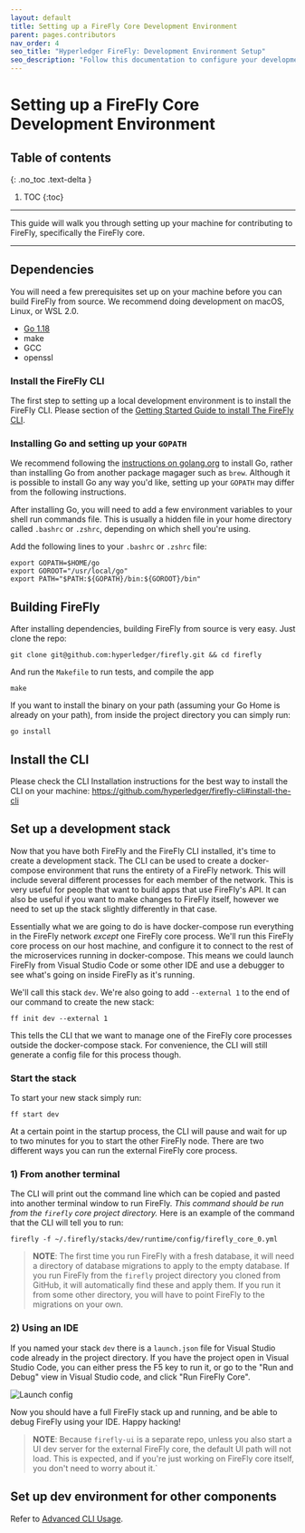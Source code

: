 ```yaml
---
layout: default
title: Setting up a FireFly Core Development Environment
parent: pages.contributors
nav_order: 4
seo_title: "Hyperledger FireFly: Development Environment Setup"
seo_description: "Follow this documentation to configure your development environment, including software prerequisites, dependencies, and recommended tools, to effectively contribute to Hyperledger FireFly."
---
```


# Setting up a FireFly Core Development Environment

## Table of contents
{: .no_toc .text-delta }

1. TOC
{:toc}

---

This guide will walk you through setting up your machine for contributing to FireFly, specifically the FireFly core.

---

## Dependencies

You will need a few prerequisites set up on your machine before you can build FireFly from source. We recommend doing development on macOS, Linux, or WSL 2.0.

- [Go 1.18](https://golang.org/dl/)
- make
- GCC
- openssl

### Install the FireFly CLI

The first step to setting up a local development environment is to install the FireFly CLI. Please section of the [Getting Started Guide to install The FireFly CLI](../gettingstarted/firefly_cli.md).

### Installing Go and setting up your `GOPATH`

We recommend following the [instructions on golang.org](https://golang.org/doc/install) to install Go, rather than installing Go from another package magager such as `brew`. Although it is possible to install Go any way you'd like, setting up your `GOPATH` may differ from the following instructions.

After installing Go, you will need to add a few environment variables to your shell run commands file. This is usually a hidden file in your home directory called `.bashrc` or `.zshrc`, depending on which shell you're using.


Add the following lines to your `.bashrc` or `.zshrc` file:
```
export GOPATH=$HOME/go
export GOROOT="/usr/local/go"
export PATH="$PATH:${GOPATH}/bin:${GOROOT}/bin"
```

## Building FireFly

After installing dependencies, building FireFly from source is very easy. Just clone the repo:

```
git clone git@github.com:hyperledger/firefly.git && cd firefly
```

And run the `Makefile` to run tests, and compile the app

```
make
```

If you want to install the binary on your path (assuming your Go Home is already on your path), from inside the project directory you can simply run:

```
go install
```

## Install the CLI

Please check the CLI Installation instructions for the best way to install the CLI on your machine:
https://github.com/hyperledger/firefly-cli#install-the-cli

## Set up a development stack

Now that you have both FireFly and the FireFly CLI installed, it's time to create a development stack. The CLI can be used to create a docker-compose environment that runs the entirety of a FireFly network. This will include several different processes for each member of the network. This is very useful for people that want to build apps that use FireFly's API. It can also be useful if you want to make changes to FireFly itself, however we need to set up the stack slightly differently in that case.

Essentially what we are going to do is have docker-compose run everything in the FireFly network _except_ one FireFly core process. We'll run this FireFly core process on our host machine, and configure it to connect to the rest of the microservices running in docker-compose. This means we could launch FireFly from Visual Studio Code or some other IDE and use a debugger to see what's going on inside FireFly as it's running.

We'll call this stack `dev`. We're also going to add `--external 1` to the end of our command to create the new stack:

```
ff init dev --external 1
```

This tells the CLI that we want to manage one of the FireFly core processes outside the docker-compose stack. For convenience, the CLI will still generate a config file for this process though.

### Start the stack

To start your new stack simply run:

```
ff start dev
```

At a certain point in the startup process, the CLI will pause and wait for up to two minutes for you to start the other FireFly node. There are two different ways you can run the external FireFly core process.

### 1) From another terminal
The CLI will print out the command line which can be copied and pasted into another terminal window to run FireFly. *This command should be run from the `firefly` core project directory.* Here is an example of the command that the CLI will tell you to run:

```
firefly -f ~/.firefly/stacks/dev/runtime/config/firefly_core_0.yml
```

> **NOTE**: The first time you run FireFly with a fresh database, it will need a directory of database migrations to apply to the empty database. If you run FireFly from the `firefly` project directory you cloned from GitHub, it will automatically find these and apply them. If you run it from some other directory, you will have to point FireFly to the migrations on your own.


### 2) Using an IDE

If you named your stack `dev` there is a `launch.json` file for Visual Studio code already in the project directory. If you have the project open in Visual Studio Code, you can either press the F5 key to run it, or go to the "Run and Debug" view in Visual Studio code, and click "Run FireFly Core". 

![Launch config](../images/launch_config.png "Launch config")

Now you should have a full FireFly stack up and running, and be able to debug FireFly using your IDE. Happy hacking!


> **NOTE**: Because `firefly-ui` is a separate repo, unless you also start a UI dev server for the external FireFly core, the default UI path will not load. This is expected, and if you're just working on FireFly core itself, you don't need to worry about it.`

## Set up dev environment for other components

Refer to [Advanced CLI Usage](./advanced_cli_usage.md).